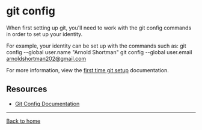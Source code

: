 # git config

When first setting up git, you'll need to work with the git config commands in order to set up your identity.

For example, your identity can be set up with the commands such as:
git config --global user.name "Arnold Shortman"
git config --global user.email arnoldshortman202@gmail.com

For more information, view the [first time git setup](https://git-scm.com/book/en/v2/Getting-Started-First-Time-Git-Setup) documentation.

## Resources

- [Git Config Documentation](https://git-scm.com/docs/git-config)

---

[Back to home](../README.md)